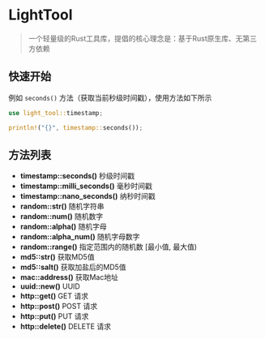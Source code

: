 # LightTool

> 一个轻量级的Rust工具库，提倡的核心理念是：基于Rust原生库、无第三方依赖

## 快速开始

例如 `seconds()` 方法（获取当前秒级时间戳），使用方法如下所示

```rust
use light_tool::timestamp;

println!("{}", timestamp::seconds());
```

## 方法列表

+ **timestamp::seconds()** 秒级时间戳
+ **timestamp::milli_seconds()** 毫秒时间戳
+ **timestamp::nano_seconds()** 纳秒时间戳
+ **random::str()** 随机字符串
+ **random::num()** 随机数字
+ **random::alpha()** 随机字母
+ **random::alpha_num()** 随机字母数字
+ **random::range()** 指定范围内的随机数 [最小值, 最大值)
+ **md5::str()** 获取MD5值
+ **md5::salt()** 获取加盐后的MD5值
+ **mac::address()** 获取Mac地址
+ **uuid::new()** UUID
+ **http::get()** GET 请求
+ **http::post()** POST 请求
+ **http::put()** PUT 请求
+ **http::delete()** DELETE 请求
